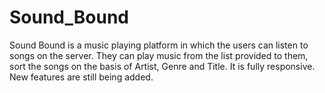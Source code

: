 # Sound_Bound
Sound Bound is a music playing platform in which the users can listen to songs on the server. They can play music from the list provided to them, sort the songs on the basis of Artist, Genre and Title. It is fully responsive. New features are still being added. 
